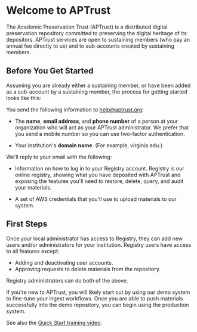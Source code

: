 # Welcome to APTrust

The Academic Preservation Trust (APTrust) is a distributed digital preservation repository committed to preserving the digital heritage of its depositors. APTrust services are open to sustaining members (who pay an annual fee directly to us) and to sub-accounts created by sustaining members.

## Before You Get Started

Assuming you are already either a sustaining member, or have been added as a sub-account by a sustaining member, the process for getting started looks like this:

You send the following information to help@aptrust.org:

* The __name__, __email address__, and __phone number__ of a person at your organization who will act as your APTrust administrator. We prefer that you send a mobile number so you can use two-factor authentication.

* Your institution's __domain name__. (For example, virginia.edu.)

We'll reply to your email with the following:

* Information on how to log in to your Registry account. Registry is our online registry, showing what you have deposited with APTrust and exposing the features you'll need to restore, delete, query, and audit your materials.

* A set of AWS credentials that you'll use to upload materials to our system.

## First Steps

Once your local administrator has access to Registry, they can add new users and/or administrators for your institution. Registry users have access to all features except:

* Adding and deactivating user accounts.
* Approving requests to delete materials from the repository.

Registry administrators can do both of the above.

If you're new to APTrust, you will likely start out by using our demo system to fine-tune your ingest workflows. Once you are able to push materials successfully into the demo repository, you can begin using the production system.

See also the [Quick Start training video](quick_start.md#quick-start-training-video).
